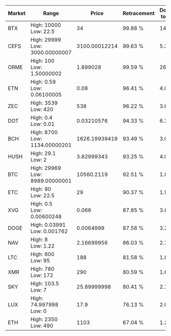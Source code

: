 | Market | Range | Price| Retracement | Doubles to 50% |
| --- | --- | --- | --- | --- |
| BTX | High: 10000<br />Low: 22.5 | 34 | 99.88 % | 147.39 |
| CEFS | High: 29999<br />Low: 3000.00000007 | 3100.00012214 | 99.63 % | 5.32 |
| ORME | High: 100<br />Low: 1.50000002 | 1.899028 | 99.59 % | 26.72 |
| ETN | High: 0.59<br />Low: 0.06100005 | 0.08 | 96.41 % | 4.07 |
| ZEC | High: 3539<br />Low: 420 | 538 | 96.22 % | 3.68 |
| DOT | High: 0.4<br />Low: 0.01 | 0.03210576 | 94.33 % | 6.39 |
| BCH | High: 8700<br />Low: 1134.00000201 | 1626.19939419 | 93.49 % | 3.02 |
| HUSH | High: 29.1<br />Low: 2 | 3.82999343 | 93.25 % | 4.06 |
| BTC | High: 29969<br />Low: 8989.00000001 | 10560.2119 | 92.51 % | 1.84 |
| ETC | High: 90<br />Low: 22.5 | 29 | 90.37 % | 1.94 |
| XVG | High: 0.5<br />Low: 0.00600248 | 0.066 | 87.85 % | 3.83 |
| DOGE | High: 0.03991<br />Low: 0.001762 | 0.0064999 | 87.58 % | 3.21 |
| NAV | High: 8<br />Low: 1.22 | 2.16699956 | 86.03 % | 2.13 |
| LTC | High: 600<br />Low: 95 | 188 | 81.58 % | 1.85 |
| XMR | High: 780<br />Low: 172 | 290 | 80.59 % | 1.64 |
| SKY | High: 103.5<br />Low: 7 | 25.89999998 | 80.41 % | 2.13 |
| LUX | High: 74.997998<br />Low: 0 | 17.9 | 76.13 % | 2.09 |
| ETH | High: 2350<br />Low: 490 | 1103 | 67.04 % | 1.29 |
